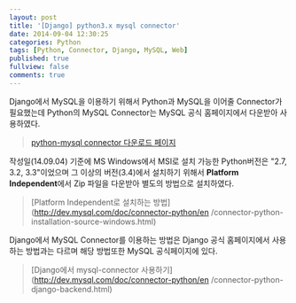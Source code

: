 ```yaml
---
layout: post
title: '[Django] python3.x mysql connector'
date: 2014-09-04 12:30:25
categories: Python
tags: [Python, Connector, Django, MySQL, Web]
published: true
fullview: false
comments: true
---
```


Django에서 MySQL을 이용하기 위해서 Python과 MySQL을 이어줄 Connector가 필요했는데 Python의 MySQL Connector는 MySQL 공식 홈페이지에서 다운받아 사용하였다.


> [python-mysql connector 다운로드 페이지](http://dev.mysql.com/downloads/connector/python/)


작성일(14.09.04) 기준에 MS Windows에서 MSI로 설치 가능한 Python버전은 "2.7, 3.2, 3.3"이었으며 그 이상의 버전(3.4)에서 설치하기 위해서 **Platform Independent**에서 Zip 파일을 다운받아 별도의 방법으로 설치하였다.


> [Platform Independent로 설치하는 방법](http://dev.mysql.com/doc/connector-python/en
/connector-python-installation-source-windows.html)

Django에서 MySQL Connector를 이용하는 방법은 Django 공식 홈페이지에서 사용하는 방법과는 다르며 해당 방법또한 MySQL 공식페이지에 있다.

> [Django에서 mysql-connector 사용하기](http://dev.mysql.com/doc/connector-python/en
/connector-python-django-backend.html)

